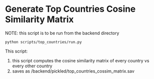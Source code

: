 # Generate Top Countries Cosine Similarity Matrix

NOTE: this script is to be run from the backend directory

```
python scripts/top_countries/run.py
```

This script:
1. this script computes the cosine similarity matrix of every country vs every other country
3. saves as /backend/pickled/top_countries_cossim_matrix.sav